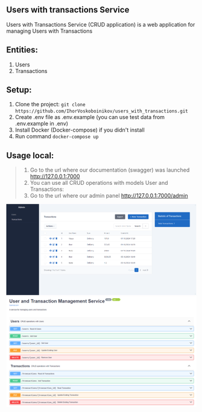 ## Users with transactions Service

Users with Transactions Service (CRUD application) is a web application for managing Users with Transactions

## Entities:

1. Users
2. Transactions

## Setup:

1. Clone the project: ```git clone https://github.com/IhorVoskoboinikov/users_with_transactions.git```
2. Create .env file as .env.example (you can use test data from .env.example in .env)
3. Install Docker (Docker-compose) if you didn't install
4. Run command ```docker-compose up``` 

## Usage local:

> 1. Go to the url where our documentation (swagger) was launched http://127.0.0.1:7000
> 2. You can use all CRUD operations with models User and Transactions:
> 3. Go to the url where our admin panel http://127.0.0.1:7000/admin


![Website Interface](DEMO.PNG)
![Website Interface](DEMO_0.PNG)